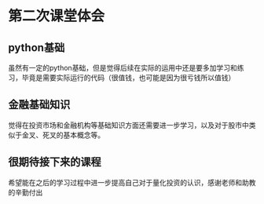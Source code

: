 # 第二次课堂体会
## python基础
虽然有一定的python基础，但是觉得后续在实际的运用中还是要多加学习和练习，毕竟是需要实际运行的代码（很值钱，也可能是因为很亏钱所以值钱）
## 金融基础知识
觉得在投资市场和金融机构等基础知识方面还需要进一步学习，以及对于股市中类似于金叉、死叉的基本概念等。
## 很期待接下来的课程
希望能在之后的学习过程中进一步提高自己对于量化投资的认识，感谢老师和助教的辛勤付出
